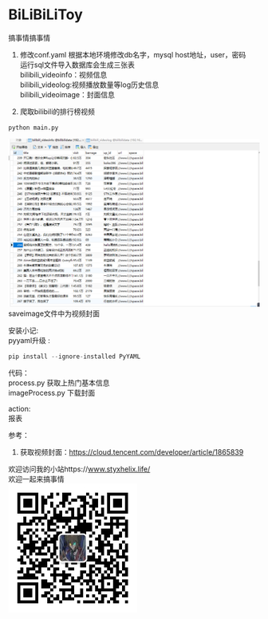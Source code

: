 # BiLiBiLiToy
搞事情搞事情  
1. 修改conf.yaml 根据本地环境修改db名字，mysql host地址，user，密码  
运行sql文件导入数据库会生成三张表  
bilibili_videoinfo：视频信息  
bilibili_videolog:视频播放数量等log历史信息    
bilibili_videoimage：封面信息  

3. 爬取bilibili的排行榜视频 
```python
python main.py
```
![效果](/img/爬取效果.PNG)
saveimage文件中为视频封面


  

安装小记:  
pyyaml升级 :
```python
pip install --ignore-installed PyYAML
```

代码：  
process.py  获取上热门基本信息  
imageProcess.py 下载封面  

action:  
报表

参考：  
1. 获取视频封面：https://cloud.tencent.com/developer/article/1865839  

欢迎访问我的小站https://www.styxhelix.life/  
欢迎一起来搞事情  
![公众号](/img/gaoshiqing.jpg)
 
